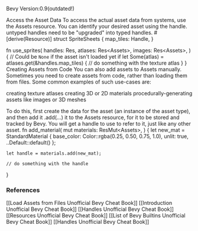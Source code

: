Bevy Version:0.9(outdated!)


Access the Asset Data
To access the actual asset data from systems, use the
Assets<T> resource.
You can identify your desired asset using the handle.
untyped handles need to be "upgraded" into typed handles.
#[derive(Resource)]
struct SpriteSheets {
    map_tiles: Handle<TextureAtlas>,
}

fn use_sprites(
    handles: Res<SpriteSheets>,
    atlases: Res<Assets<TextureAtlas>>,
    images: Res<Assets<Image>>,
) {
    // Could be `None` if the asset isn't loaded yet
    if let Some(atlas) = atlases.get(&handles.map_tiles) {
        // do something with the texture atlas
    }
}
Creating Assets from Code
You can also add assets to Assets<T> manually.
Sometimes you need to create assets from code, rather than loading them
from files. Some common examples of such use-cases are:

creating texture atlases
creating 3D or 2D materials
procedurally-generating assets like images or 3D meshes

To do this, first create the data for the asset (an instance of the
asset type), and then add it .add(…) it to the
Assets<T> resource, for it to be stored and tracked by
Bevy. You will get a handle to use to refer to it, just like
any other asset.
fn add_material(
    mut materials: ResMut<Assets<StandardMaterial>>,
) {
    let new_mat = StandardMaterial {
        base_color: Color::rgba(0.25, 0.50, 0.75, 1.0),
        unlit: true,
        ..Default::default()
    };

    let handle = materials.add(new_mat);

    // do something with the handle
}

### References
[[Load Assets from Files  Unofficial Bevy Cheat Book]] [[Introduction  Unofficial Bevy Cheat Book]] [[Handles  Unofficial Bevy Cheat Book]] [[Resources  Unofficial Bevy Cheat Book]] [[List of Bevy Builtins  Unofficial Bevy Cheat Book]] [[Handles  Unofficial Bevy Cheat Book]] 